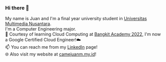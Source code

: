 ### Hi there 👋

My name is Juan and I'm a final year university student in [Universitas Multimedia Nusantara](umn.ac.id).\
I'm a Computer Engineering major.\
🌱 Courtesy of learning Cloud Computing at [Bangkit Academy 2022](https://grow.google/intl/id_id/bangkit/), I'm now a Google Certified Cloud Engineer!☁️\
📫 You can reach me from my [LinkedIn](https://www.linkedin.com/in/camejuanm/) page!\
🌐 Also visit my website at [camejuanm.my.id](camejuanm.my.id)!
<!--
**camejuanm/camejuanm** is a ✨ _special_ ✨ repository because its `README.md` (this file) appears on your GitHub profile.

Here are some ideas to get you started:

-->

<!-- 
- 🔭 I’m currently working on ... 
- 👯 I’m looking to collaborate on ...
- 🤔 I’m looking for help with ...
- 💬 Ask me about ...

- 😄 Pronouns: ...
- ⚡ Fun fact: ...-->

